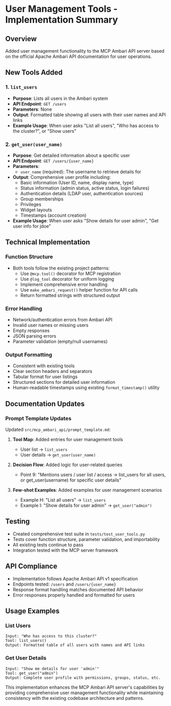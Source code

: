 # User Management Tools - Implementation Summary

## Overview
Added user management functionality to the MCP Ambari API server based on the official Apache Ambari API documentation for user operations.

## New Tools Added

### 1. `list_users` 
- **Purpose**: Lists all users in the Ambari system
- **API Endpoint**: `GET /users`
- **Parameters**: None
- **Output**: Formatted table showing all users with their user names and API links
- **Example Usage**: When user asks "List all users", "Who has access to the cluster?", or "Show users"

### 2. `get_user(user_name)`
- **Purpose**: Get detailed information about a specific user
- **API Endpoint**: `GET /users/{user_name}`
- **Parameters**: 
  - `user_name` (required): The username to retrieve details for
- **Output**: Comprehensive user profile including:
  - Basic information (User ID, name, display name, type)
  - Status information (admin status, active status, login failures)
  - Authentication details (LDAP user, authentication sources)
  - Group memberships
  - Privileges
  - Widget layouts
  - Timestamps (account creation)
- **Example Usage**: When user asks "Show details for user admin", "Get user info for jdoe"

## Technical Implementation

### Function Structure
- Both tools follow the existing project patterns:
  - Use `@mcp.tool()` decorator for MCP registration
  - Use `@log_tool` decorator for uniform logging
  - Implement comprehensive error handling
  - Use `make_ambari_request()` helper function for API calls
  - Return formatted strings with structured output

### Error Handling
- Network/authentication errors from Ambari API
- Invalid user names or missing users
- Empty responses
- JSON parsing errors
- Parameter validation (empty/null usernames)

### Output Formatting
- Consistent with existing tools
- Clear section headers and separators
- Tabular format for user listings
- Structured sections for detailed user information
- Human-readable timestamps using existing `format_timestamp()` utility

## Documentation Updates

### Prompt Template Updates
Updated `src/mcp_ambari_api/prompt_template.md`:

1. **Tool Map**: Added entries for user management tools
   - User list → `list_users`
   - User details → `get_user(user_name)`

2. **Decision Flow**: Added logic for user-related queries
   - Point 9: "Mentions users / user list / access → list_users for all users, or get_user(username) for specific user details"

3. **Few-shot Examples**: Added examples for user management scenarios
   - Example H: "List all users" → `list_users`
   - Example I: "Show details for user admin" → `get_user("admin")`

## Testing
- Created comprehensive test suite in `tests/test_user_tools.py`
- Tests cover function structure, parameter validation, and importability
- All existing tests continue to pass
- Integration tested with the MCP server framework

## API Compliance
- Implementation follows Apache Ambari API v1 specification
- Endpoints tested: `/users` and `/users/{user_name}`
- Response format handling matches documented API behavior
- Error responses properly handled and formatted for users

## Usage Examples

### List Users
```
Input: "Who has access to this cluster?"
Tool: list_users()
Output: Formatted table of all users with names and API links
```

### Get User Details
```
Input: "Show me details for user 'admin'"
Tool: get_user("admin")
Output: Complete user profile with permissions, groups, status, etc.
```

This implementation enhances the MCP Ambari API server's capabilities by providing comprehensive user management functionality while maintaining consistency with the existing codebase architecture and patterns.
